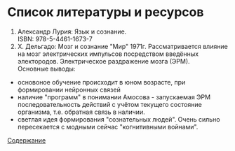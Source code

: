 # Список литературы и ресурсов
1. Александр Лурия: Язык и сознание.  
ISBN: 978-5-4461-1673-7
2. Х. Дельгадо: Мозг и сознание
"Мир" 1971г.
Рассматривается влияние на мозг электрических импульсов посредством введённых электородов. Электрическое раздражение мозга (ЭРМ).  
Основные выводы:
  - основоное обучение происходит в юном возрасте, при формировании нейронных связей
  - наличие "программ" в понимании Амосова - запускаемая ЭРМ последовательность действий с учётом текущего состояние организма, т.е. обратная связь в наличии.
  - светлая идея формирования "сознательных людей". Очень сильно пересекается с модными сейчас "когнитивными войнами".


[Содержание](index.md)
